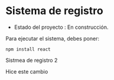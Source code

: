 <h1>Sistema de registro</h1>

- Estado del proyecto : En construcción.

Para ejecutar el sistema, debes poner:

`npm install react`

Sistmea de registro 2

Hice este cambio
